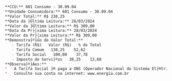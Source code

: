 ﻿```markdown
**CCU:** 601 Consumo - 30.09.04
**Unidade Consumidora:** 601 Consumo - 30.09.04
**Valor Total:** R$ 238,25
**Data da ├Ültima Leitura:** 28/03/2024
**Valor da ├Ültima Leitura:** R$ 309,00
**Data da Pr├│xima Leitura:** 28/03/2024
**Valor da Pr├│xima Leitura:** R$ 309,00
**Demonstra├º├úo de Valor Total:**
   - Tarifa (R$)   Valor (R$)   % do Total
   - Tarifa Comum   138,25    52,62
   - Tarifa Social   100,00    37,78
   - Imposto de Servi├ºos   38,25    13,60
**Observa├º├Áes:**
*   A Tarifa Social ├® paga a ONS (Operador Nacional do Sistema El├®trico)
*   Consulte sua conta na internet: www.energia.com.br
```

